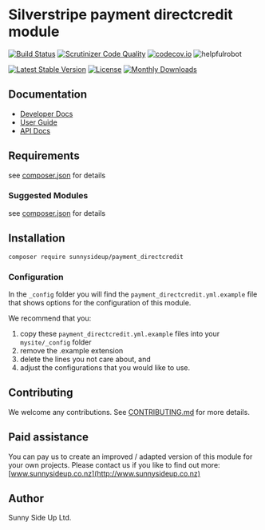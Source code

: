 # Silverstripe payment directcredit module
[![Build Status](https://travis-ci.org/sunnysideup/silverstripe-payment_directcredit.svg?branch=master)](https://travis-ci.org/sunnysideup/silverstripe-payment_directcredit)
[![Scrutinizer Code Quality](https://scrutinizer-ci.com/g/sunnysideup/silverstripe-payment_directcredit/badges/quality-score.png?b=master)](https://scrutinizer-ci.com/g/sunnysideup/silverstripe-payment_directcredit/?branch=master)
[![codecov.io](https://codecov.io/github/sunnysideup/silverstripe-payment_directcredit/coverage.svg?branch=master)](https://codecov.io/github/sunnysideup/silverstripe-payment_directcredit?branch=master)
![helpfulrobot](https://helpfulrobot.io/sunnysideup/payment_directcredit/badge)

[![Latest Stable Version](https://poser.pugx.org/sunnysideup/payment_directcredit/version)](https://packagist.org/packages/sunnysideup/payment_directcredit)
[![License](https://poser.pugx.org/sunnysideup/payment_directcredit/license)](https://packagist.org/packages/sunnysideup/payment_directcredit)
[![Monthly Downloads](https://poser.pugx.org/sunnysideup/payment_directcredit/d/monthly)](https://packagist.org/packages/sunnysideup/payment_directcredit)


## Documentation



 * [Developer Docs](docs/en/INDEX.md)
 * [User Guide](docs/en/userguide.md)
 * [API Docs](http://docs.ssmods.com/sunnysideup/payment_directcredit/classes.xhtml)

## Requirements



see [composer.json](composer.json) for details

### Suggested Modules



see [composer.json](composer.json) for details


## Installation


```
composer require sunnysideup/payment_directcredit
```

### Configuration



In the `_config` folder you will find the `payment_directcredit.yml.example`
file that shows options for the configuration of this module.

We recommend that you:

  1. copy these `payment_directcredit.yml.example` files into your
`mysite/_config` folder
  2. remove the .example extension
  3. delete the lines you not care about, and
  4. adjust the configurations that you would like to use.


## Contributing



We welcome any contributions. See [CONTRIBUTING.md](CONTRIBUTING.md) for more details.

## Paid assistance



You can pay us to create an improved / adapted version of this module for your own projects.  Please contact us if you like to find out more: [www.sunnysideup.co.nz](http://www.sunnysideup.co.nz)

## Author



Sunny Side Up Ltd.
